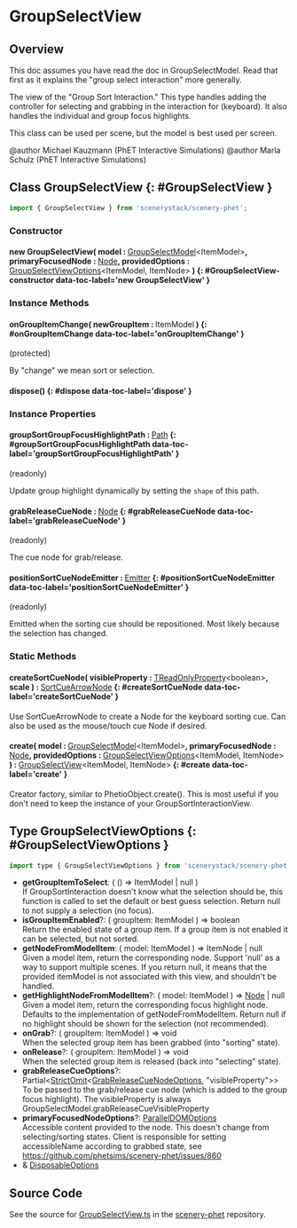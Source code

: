# GroupSelectView

## Overview

This doc assumes you have read the doc in GroupSelectModel. Read that first as it explains the "group select
interaction" more generally.

The view of the "Group Sort Interaction." This type handles adding the controller for selecting and grabbing
in the interaction for (keyboard). It also handles the individual and group focus highlights.

This class can be used per scene, but the model is best used per screen.

@author Michael Kauzmann (PhET Interactive Simulations)
@author Marla Schulz (PhET Interactive Simulations)

## Class GroupSelectView {: #GroupSelectView }


```js
import { GroupSelectView } from 'scenerystack/scenery-phet';
```
### Constructor

#### new GroupSelectView( model : <span style="font-weight: 400;">[GroupSelectModel](../scenery-phet/GroupSelectModel.md)&lt;ItemModel&gt;</span>, primaryFocusedNode : <span style="font-weight: 400;">[Node](../scenery/Node.md)</span>, providedOptions : <span style="font-weight: 400;">[GroupSelectViewOptions](../scenery-phet/GroupSelectView.md#GroupSelectViewOptions)&lt;ItemModel, ItemNode&gt;</span> ) {: #GroupSelectView-constructor data-toc-label='new GroupSelectView' }

### Instance Methods

#### onGroupItemChange( newGroupItem : <span style="font-weight: 400;">ItemModel</span> ) {: #onGroupItemChange data-toc-label='onGroupItemChange' }

(protected)

By "change" we mean sort or selection.

#### dispose() {: #dispose data-toc-label='dispose' }

### Instance Properties

#### groupSortGroupFocusHighlightPath : <span style="font-weight: 400;">[Path](../scenery/Path.md)</span> {: #groupSortGroupFocusHighlightPath data-toc-label='groupSortGroupFocusHighlightPath' }

(readonly)

Update group highlight dynamically by setting the `shape` of this path.

#### grabReleaseCueNode : <span style="font-weight: 400;">[Node](../scenery/Node.md)</span> {: #grabReleaseCueNode data-toc-label='grabReleaseCueNode' }

(readonly)

The cue node for grab/release.

#### positionSortCueNodeEmitter : <span style="font-weight: 400;">[Emitter](../axon/Emitter.md)</span> {: #positionSortCueNodeEmitter data-toc-label='positionSortCueNodeEmitter' }

(readonly)

Emitted when the sorting cue should be repositioned. Most likely because the selection has changed.

### Static Methods

#### createSortCueNode( visibleProperty : <span style="font-weight: 400;">[TReadOnlyProperty](../axon/TReadOnlyProperty.md)&lt;<span style="color: hsla(calc(var(--md-hue) + 180deg),80%,40%,1);">boolean</span>&gt;</span>, scale ) : <span style="font-weight: 400;">[SortCueArrowNode](../scenery-phet/SortCueArrowNode.md)</span> {: #createSortCueNode data-toc-label='createSortCueNode' }

Use SortCueArrowNode to create a Node for the keyboard sorting cue. Can also be used as the mouse/touch cue
Node if desired.

#### create( model : <span style="font-weight: 400;">[GroupSelectModel](../scenery-phet/GroupSelectModel.md)&lt;ItemModel&gt;</span>, primaryFocusedNode : <span style="font-weight: 400;">[Node](../scenery/Node.md)</span>, providedOptions : <span style="font-weight: 400;">[GroupSelectViewOptions](../scenery-phet/GroupSelectView.md#GroupSelectViewOptions)&lt;ItemModel, ItemNode&gt;</span> ) : <span style="font-weight: 400;">[GroupSelectView](../scenery-phet/GroupSelectView.md)&lt;ItemModel, ItemNode&gt;</span> {: #create data-toc-label='create' }

Creator factory, similar to PhetioObject.create(). This is most useful if you don't need to keep the instance of
your GroupSortInteractionView.



## Type GroupSelectViewOptions {: #GroupSelectViewOptions }


```js
import type { GroupSelectViewOptions } from 'scenerystack/scenery-phet';
```


- **getGroupItemToSelect**: ( () =&gt; ItemModel | <span style="color: hsla(calc(var(--md-hue) + 180deg),80%,40%,1);">null</span> )
<br>  If GroupSortInteraction doesn't know what the selection should be, this function is called to set the default or
  best guess selection. Return null to not supply a selection (no focus).
- **isGroupItemEnabled**?: ( groupItem: ItemModel ) =&gt; <span style="color: hsla(calc(var(--md-hue) + 180deg),80%,40%,1);">boolean</span>
<br>  Return the enabled state of a group item. If a group item is not enabled it can be selected, but not sorted.
- **getNodeFromModelItem**: ( model: ItemModel ) =&gt; ItemNode | <span style="color: hsla(calc(var(--md-hue) + 180deg),80%,40%,1);">null</span>
<br>  Given a model item, return the corresponding node. Support 'null' as a way to support multiple scenes. If you
  return null, it means that the provided itemModel is not associated with this view, and shouldn't be handled.
- **getHighlightNodeFromModelItem**?: ( model: ItemModel ) =&gt; [Node](../scenery/Node.md) | <span style="color: hsla(calc(var(--md-hue) + 180deg),80%,40%,1);">null</span>
<br>  Given a model item, return the corresponding focus highlight node. Defaults to the implementation of getNodeFromModelItem.
  Return null if no highlight should be shown for the selection (not recommended).
- **onGrab**?: ( groupItem: ItemModel ) =&gt; <span style="color: hsla(calc(var(--md-hue) + 180deg),80%,40%,1);">void</span>
<br>  When the selected group item has been grabbed (into "sorting" state).
- **onRelease**?: ( groupItem: ItemModel ) =&gt; <span style="color: hsla(calc(var(--md-hue) + 180deg),80%,40%,1);">void</span>
<br>  When the selected group item is released (back into "selecting" state).
- **grabReleaseCueOptions**?: Partial&lt;[StrictOmit](../phet-core/StrictOmit.md)&lt;[GrabReleaseCueNodeOptions](../scenery-phet/GrabReleaseCueNode.md#GrabReleaseCueNodeOptions), "visibleProperty"&gt;&gt;
<br>  To be passed to the grab/release cue node (which is added to the group focus highlight). The visibleProperty is
  always GroupSelectModel.grabReleaseCueVisibleProperty
- **primaryFocusedNodeOptions**?: [ParallelDOMOptions](../scenery/ParallelDOM.md#ParallelDOMOptions)
<br>  Accessible content provided to the node. This doesn't change from selecting/sorting states. Client is responsible
  for setting accessibleName according to grabbed state, see https://github.com/phetsims/scenery-phet/issues/860
- &amp; [DisposableOptions](../axon/Disposable.md#DisposableOptions)




## Source Code

See the source for [GroupSelectView.ts](https://github.com/phetsims/scenery-phet/blob/main/js/accessibility/group-sort/view/GroupSelectView.ts) in the [scenery-phet](https://github.com/phetsims/scenery-phet) repository.
